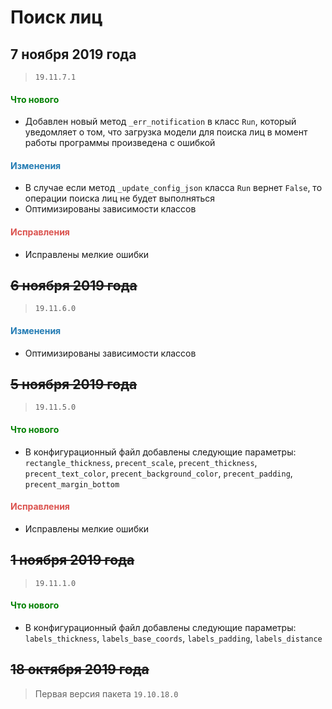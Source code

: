 # Поиск лиц

## 7 ноября 2019 года

> `19.11.7.1`

<h4><span style="color:#008000;">Что нового</span></h4>

- Добавлен новый метод `_err_notification` в класс `Run`, который уведомляет о том, что загрузка модели для поиска лиц в момент работы программы произведена с ошибкой

<h4><span style="color:#247CB4;">Изменения</span></h4>

- В случае если метод `_update_config_json` класса `Run` вернет `False`, то операции поиска лиц не будет выполняться
- Оптимизированы зависимости классов

<h4><span style="color:#DB534F;">Исправления</span></h4>

- Исправлены мелкие ошибки

## ~~6 ноября 2019 года~~

> `19.11.6.0`

<h4><span style="color:#247CB4;">Изменения</span></h4>

- Оптимизированы зависимости классов

## ~~5 ноября 2019 года~~

> `19.11.5.0`

<h4><span style="color:#008000;">Что нового</span></h4>

- В конфигурационный файл добавлены следующие параметры: `rectangle_thickness`, `precent_scale`, `precent_thickness`, `precent_text_color`, `precent_background_color`, `precent_padding`, `precent_margin_bottom`

<h4><span style="color:#DB534F;">Исправления</span></h4>

- Исправлены мелкие ошибки

## ~~1 ноября 2019 года~~

> `19.11.1.0`

<h4><span style="color:#008000;">Что нового</span></h4>

- В конфигурационный файл добавлены следующие параметры: `labels_thickness`, `labels_base_coords`, `labels_padding`, `labels_distance`

## ~~18 октября 2019 года~~

> Первая версия пакета `19.10.18.0`
